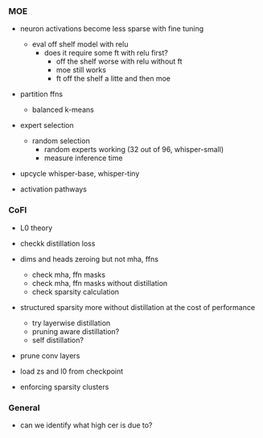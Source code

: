 ### MOE

- neuron activations become less sparse with fine tuning
	- eval off shelf model with relu
		- does it require some ft with relu first?
			- off the shelf worse with relu without ft
			- moe still works
			- ft off the shelf a litte and then moe

- partition ffns
	- balanced k-means

- expert selection
	- random selection
		- random experts working (32 out of 96, whisper-small)
		- measure inference time

- upcycle whisper-base, whisper-tiny

- activation pathways


### CoFI

- L0 theory

- checkk distillation loss

- dims and heads zeroing but not mha, ffns
	- check mha, ffn masks
	- check mha, ffn masks without distillation
	- check sparsity calculation

- structured sparsity more without distillation at the cost of performance
	- try layerwise distillation
	- pruning aware distillation?
	- self distillation?

- prune conv layers

- load zs and l0 from checkpoint

- enforcing sparsity clusters


### General

- can we identify what high cer is due to?
